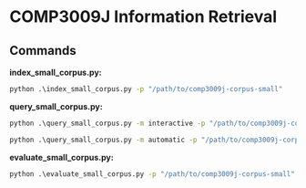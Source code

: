 # COMP3009J Information Retrieval

## Commands

**index_small_corpus.py:**

```cmd
python .\index_small_corpus.py -p "/path/to/comp3009j-corpus-small"
```

**query_small_corpus.py:**

```cmd
python .\query_small_corpus.py -m interactive -p "/path/to/comp3009j-corpus-small"
```

```cmd
python .\query_small_corpus.py -m automatic -p "/path/to/comp3009j-corpus-small"
```

**evaluate_small_corpus.py:**

```cmd
python .\evaluate_small_corpus.py -p "/path/to/comp3009j-corpus-small"
```